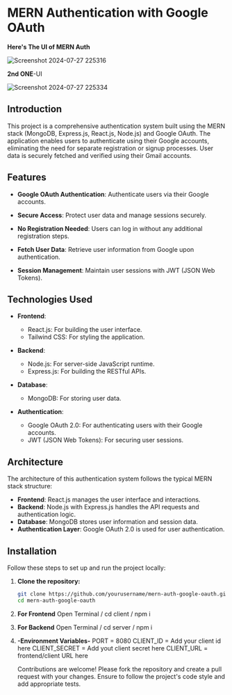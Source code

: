 # MERN Authentication with Google OAuth

**Here's The UI of MERN Auth**

![Screenshot 2024-07-27 225316](https://github.com/user-attachments/assets/6ba78c11-8e6c-4019-8f0b-ce2ec25fbfe0)

**2nd ONE**-UI

![Screenshot 2024-07-27 225334](https://github.com/user-attachments/assets/39e10d82-abf7-437e-ae6d-47977f49454e)


## Introduction
This project is a comprehensive authentication system built using the MERN stack (MongoDB, Express.js, React.js, Node.js) and Google OAuth. The application enables users to authenticate using their Google accounts, eliminating the need for separate registration or signup processes. User data is securely fetched and verified using their Gmail accounts.

## Features
- **Google OAuth Authentication**:
   Authenticate users via their Google accounts.
  
- **Secure Access**:
   Protect user data and manage sessions securely.
  
- **No Registration Needed**:
  Users can log in without any additional registration steps.
  
- **Fetch User Data**:
   Retrieve user information from Google upon authentication.
- **Session Management**:
   Maintain user sessions with JWT (JSON Web Tokens).
  

## Technologies Used
- **Frontend**: 
  - React.js: For building the user interface.
  - Tailwind CSS: For styling the application.

- **Backend**: 
  - Node.js: For server-side JavaScript runtime.
  - Express.js: For building the RESTful APIs.
 
- **Database**: 
  - MongoDB: For storing user data.
- **Authentication**: 
  - Google OAuth 2.0: For authenticating users with their Google accounts.
  - JWT (JSON Web Tokens): For securing user sessions.

## Architecture
The architecture of this authentication system follows the typical MERN stack structure:
- **Frontend**: React.js manages the user interface and interactions.
- **Backend**: Node.js with Express.js handles the API requests and authentication logic.
- **Database**: MongoDB stores user information and session data.
- **Authentication Layer**: Google OAuth 2.0 is used for user authentication.

## Installation
Follow these steps to set up and run the project locally:

1. **Clone the repository:**
   ```bash
   git clone https://github.com/yourusername/mern-auth-google-oauth.git
   cd mern-auth-google-oauth

2. **For Frontend**
   Open Terminal / cd client / npm i

3. **For Backend**
   Open Terminal / cd server / npm i

4. **-Environment Variables-**
   PORT = 8080
   CLIENT_ID = Add your client id here
   CLIENT_SECRET = Add yout client secret here
   CLIENT_URL = frontend/client URL here

   Contributions are welcome! Please fork the repository and create a pull request with your changes. Ensure to follow the project's code style and add appropriate tests.
   
